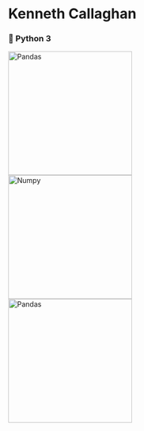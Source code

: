 # Kenneth Callaghan

### 🐍 Python 3

<img align="left" alt="Pandas" width="250" style="padding-right:10px;" src="https://www.freecodecamp.org/news/content/images/2020/07/pandas-logo.png"/>
<img align="left" alt="Numpy" width="250" style="padding-right:10px;" src="https://i0.wp.com/www.ozgurozkok.com/wp-content/uploads/2019/12/numpy-python.png?fit=765%2C306&ssl=1)"/>
<img align="left" alt="Pandas" width="250" style="padding-right:5px;" src="https://www.pybits.de/static/core/img/software/matplotlib_logo.png"/>



